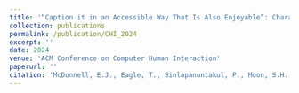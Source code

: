 ```yaml
---
title: '“Caption it in an Accessible Way That Is Also Enjoyable”: Characterizing User-Driven Captioning Practices on TikTok'
collection: publications
permalink: /publication/CHI_2024
excerpt: ''
date: 2024
venue: 'ACM Conference on Computer Human Interaction'
paperurl: ''
citation: 'McDonnell, E.J., Eagle, T., Sinlapanuntakul, P., Moon, S.H., Froehlich, J.E., Ringland, K.E., Findlater, L. 2024. “Caption it in an Accessible Way That Is Also Enjoyable”: Characterizing User-Driven Captioning Practices on TikTok. Proceedings of the 2024 CHI Conference on Human Factors in Computing Systems. ACM, New York, NY, USA'
---
```

